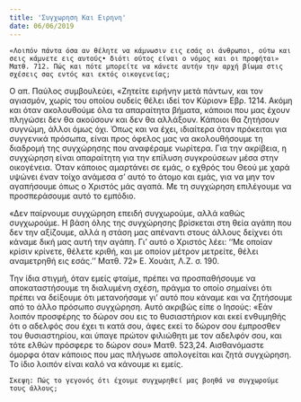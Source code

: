 ```yaml
---
title: 'Συγχωρηση Και Ειρηνη'
date: 06/06/2019
---
```


`«Λοιπόν πάντα όσα αν θέλητε να κάμνωσιν εις εσάς οι άνθρωποι, ούτω και σεις κάμνετε εις αυτούς• διότι ούτος είναι ο νόμος και οι προφήται» Ματθ. 712. Πώς και πότε μπορείτε να κάνετε αυτήν την αρχή βίωμα στις σχέσεις σας εντός και εκτός οικογενείας;`

Ο απ. Παύλος συμβουλεύει, «Ζητείτε ειρήνην μετά πάντων, και τον αγιασμόν, χωρίς του οποίου ουδείς θέλει ιδεί τον Κύριον» Εβρ. 1214. Ακόμη και όταν ακολουθούμε όλα τα απαραίτητα βήματα, κάποιοι που μας έχουν πληγώσει δεν θα ακούσουν και δεν θα αλλάξουν. Κάποιοι θα ζητήσουν συγνώμη, άλλοι όμως όχι. Όπως και να έχει, ιδιαίτερα όταν πρόκειται για συγγενικά πρόσωπα, είναι προς όφελος μας να ακολουθήσουμε τη διαδρομή της συγχώρησης που αναφέραμε νωρίτερα. Για την ακρίβεια, η συγχώρηση είναι απαραίτητη για την επίλυση συγκρούσεων μέσα στην οικογένεια. Όταν κάποιος αμαρτάνει σε εμάς, ο εχθρός του Θεού με χαρά υψώνει έναν τοίχο ανάμεσα σ’ αυτό το άτομο και εμάς, για να μην τον αγαπήσουμε όπως ο Χριστός μάς αγαπά. Με τη συγχώρηση επιλέγουμε να προσπεράσουμε αυτό το εμπόδιο. 

«Δεν παίρνουμε συγχώρηση επειδή συγχωρούμε, αλλά καθώς συγχωρούμε. Η βάση όλης της συγχώρησης βρίσκεται στη θεία αγάπη που δεν την αξίζουμε, αλλά η στάση μας απέναντι στους άλλους δείχνει ότι κάναμε δική μας αυτή την αγάπη. Γι’ αυτό ο Χριστός λέει: ‘‘Με οποίαν κρίσιν κρίνετε, θέλετε κριθή, και με οποίον μέτρον μετρείτε, θέλει αναμετρηθή εις εσάς.’’ Ματθ. 72» Ε. Χουάιτ, Λ.Ζ. σ. 190.

Την ίδια στιγμή, όταν εμείς φταίμε, πρέπει να προσπαθήσουμε να αποκαταστήσουμε τη διαλυμένη σχέση, πράγμα το οποίο σημαίνει ότι πρέπει να δείξουμε ότι μετανοήσαμε γι’ αυτό που κάναμε και να ζητήσουμε από το άλλο πρόσωπο συγχώρηση. Αυτό ακριβώς είπε ο Ιησούς: «Εάν λοιπόν προσφέρης το δώρον σου εις το θυσιαστήριον και εκεί ενθυμηθής ότι ο αδελφός σου έχει τι κατά σου, άφες εκεί το δώρον σου έμπροσθεν του θυσιαστηρίου, και ύπαγε πρώτον φιλιώθητι με τον αδελφόν σου, και τότε ελθών πρόσφερε το δώρον σου» Ματθ. 523,24. Αισθανόμαστε όμορφα όταν κάποιος που μας πλήγωσε απολογείται και ζητά συγχώρηση. Το ίδιο λοιπόν είναι καλό να κάνουμε κι εμείς.

`Σκεψη: Πώς το γεγονός ότι έχουμε συγχωρηθεί μας βοηθά να συγχωρούμε τους άλλους;`